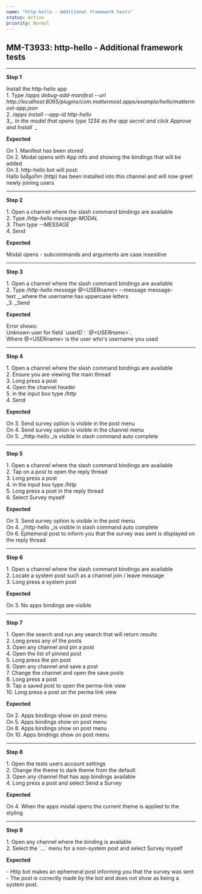 ```yaml
---
name: "http-hello - Additional framework tests"
status: Active
priority: Normal
---
```


## MM-T3933: http-hello - Additional framework tests

---

**Step 1**

Install the http-hello app\
1\. Type _/apps debug-add-manifest --url http\://localhost:8065/plugins/com.mattermost.apps/example/hello/mattermost-app.json_\
2\. _/apps install --app-id http-hello_\
3_. _In the modal that opens type 1234 as the app secret and click Approve and Install_  _

**Expected**

On 1. Manifest has been stored\
On 2. Modal opens with App info and showing the bindings that will be added\
On 3. http-hello bot will post:\
Hallo სამყარო (http) has been installed into this channel and will now greet newly joining users

---

**Step 2**

1\. Open a channel where the slash command bindings are available\
2\. Type _/http-hello message-MODAL_\
_3. _Then type_ --MESSAGE_\
4\. Send

**Expected**

Modal opens - subcommands and arguments are case insesitive

---

**Step 3**

1\. Open a channel where the slash command bindings are available\
2\. Type _/http-hello message_ @\<USERname> --message message-text __where the username has uppercase letters\
_3. _Send

**Expected**

Error shows:\
Unknown user for field \`userID\`: \`_@\<USERname>_\`.\
Where @\<USERname> is the user who's username you used

---

**Step 4**

1\. Open a channel where the slash command bindings are available\
2\. Ensure you are viewing the main thread\
3\. Long press a post\
4\. Open the channel header\
5\. in the input box type _/http_\
4\. Send

**Expected**

On 3. Send survey option is visible in the post menu\
On 4. Send survey option is visible in the channel menu\
On 5. _/http-hello _is visible in slash command auto complete

---

**Step 5**

1\. Open a channel where the slash command bindings are available\
2\. Tap on a post to open the reply thread\
3\. Long press a post\
4\. in the input box type _/http_\
5\. Long press a post in the reply thread\
6\. Select Survey myself

**Expected**

On 3. Send survey option is visible in the post menu\
On 4. _/http-hello _is visible in slash command auto complete\
On 6. Ephemeral post to inform you that the survey was sent is displayed on the reply thread

---

**Step 6**

1\. Open a channel where the slash command bindings are available\
2\. Locate a system post such as a channel join / leave message\
3\. Long press a system post

**Expected**

On 3. No apps bindings are visible

---

**Step 7**

1\. Open the search and run any search that will return results\
2\. Long press any of the posts\
3\. Open any channel and pin a post\
4\. Open the list of pinned post\
5\. Long press the pin post\
6\. Open any channel and save a post\
7\. Change the channel and open the save posts\
8\. Long press a post\
9\. Tap a saved post to open the perma-link view\
10\. Long press a post on the perma link view

**Expected**

On 2. Apps bindings show on post menu\
On 5. Apps bindings show on post menu\
On 8. Apps bindings show on post menu\
On 10. Apps bindings show on post menu

---

**Step 8**

1\. Open the tests users account settings\
2\. Change the theme to dark theme from the default\
3\. Open any channel that has app bindings available\
4\. Long press a post and select Send a Survey

**Expected**

On 4. When the apps modal opens the current theme is applied to the styling

---

**Step 9**

1\. Open any channel where the binding is available\
2\. Select the \`...\` menu for a non-system post and select Survey myself

**Expected**

\- Http bot makes an ephemeral post informing you that the survey was sent\
\- The post is correctly made by the bot and does not show as being a system post.
